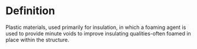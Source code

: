 # Definition

Plastic materials, used primarily for insulation, in which a foaming
agent is used to provide minute voids to improve insulating
qualities-often foamed in place within the structure.
